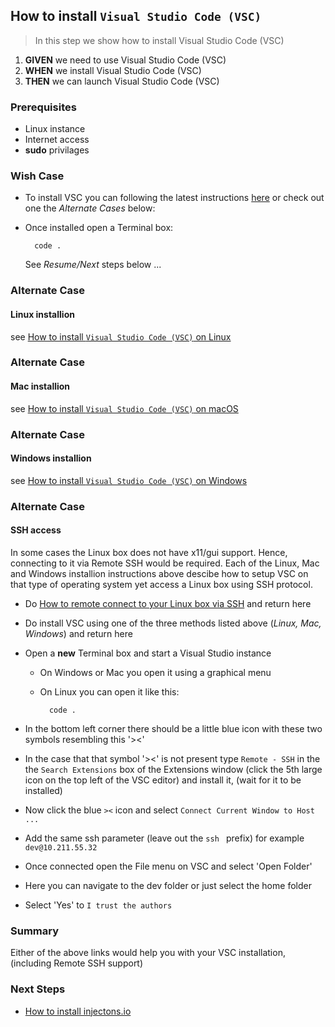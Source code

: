 ## How to install `Visual Studio Code (VSC)` 
> In this step we show how to install Visual Studio Code (VSC) 

 1. **GIVEN** we need to use Visual Studio Code (VSC)  
 2. **WHEN** we install Visual Studio Code (VSC)  
 3. **THEN** we can launch Visual Studio Code (VSC)  

### Prerequisites
- Linux instance
- Internet access
- **sudo** privilages 

### Wish Case

- To install VSC you can following the latest instructions [here](https://code.visualstudio.com/download) or check out one the *Alternate Cases* below:

- Once installed open a Terminal box:

        code .

    See *Resume/Next* steps below ...

### Alternate Case
#### Linux installion
see [How to install `Visual Studio Code (VSC)` on Linux](https://github.com/perriera/for_interfaces/tree/main/vsc/linux)

### Alternate Case
#### Mac installion
see [How to install `Visual Studio Code (VSC)` on macOS](https://github.com/perriera/for_interfaces/tree/main/vsc/mac)

### Alternate Case
#### Windows installion
see [How to install `Visual Studio Code (VSC)` on Windows](https://github.com/perriera/for_interfaces/tree/main/vsc/windows)

### Alternate Case
#### SSH access
In some cases the Linux box does not have x11/gui support. Hence, connecting to it via Remote SSH would be required. Each of the Linux, Mac and Windows installion instructions above descibe how to setup VSC on that type of operating system yet access a Linux box using SSH protocol.

- Do [How to remote connect to your Linux box via SSH](https://github.com/perriera/for_interfaces/blob/main/ssh/REMOTE_SSH.md) and return here
- Do install VSC using one of the three methods listed above (*Linux, Mac, Windows*) and return here
 - Open a **new** Terminal box and start a Visual Studio instance

    - On Windows or Mac you open it using a graphical menu
    - On Linux you can open it like this:

            code . 


 - In the bottom left corner there should be a little blue icon with these two symbols resembling this '><'
 - In the case that that symbol '><' is not present type `Remote - SSH` in the the `Search Extensions` box of the Extensions window (click the 5th large icon on the top left of the VSC editor) and install it, (wait for it to be installed)
 - Now click the blue `><` icon and select `Connect Current Window to Host ... `
 - Add the same ssh parameter (leave out the `ssh ` prefix) for example `dev@10.211.55.32`
 - Once connected open the File menu on VSC and select 'Open Folder'
 - Here you can navigate to the dev folder or just select the home folder
 - Select 'Yes' to `I trust the authors`

### Summary
Either of the above links would help you with your VSC installation, (including Remote SSH support)

### Next Steps

- [How to install injectons.io](https://github.com/perriera/injections)



